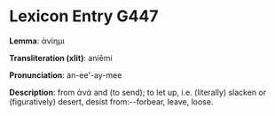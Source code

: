 # Lexicon Entry G447

**Lemma**: ἀνίημι

**Transliteration (xlit)**: aníēmi

**Pronunciation**: an-ee'-ay-mee

**Description**:
from ἀνά and  (to send); to let up, i.e. (literally) slacken or (figuratively) desert, desist from:--forbear, leave, loose.
